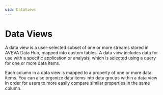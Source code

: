 ```yaml
---
uid: DataViews
---
```


# Data Views

A data view is a user-selected subset of one or more streams stored in AVEVA Data Hub, mapped into custom tables. A data view includes data for use with a specific application or analysis, which is selected using a query for one or more data items.

Each column in a data view is mapped to a property of one or more data items. You can also organize data items into data groups within a data view in order for users to more easily compare similar properties in the same column.
